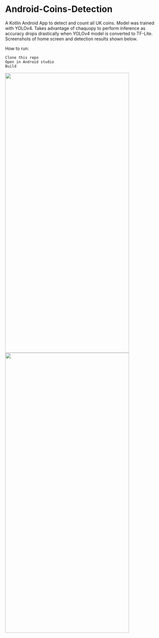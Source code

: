 # Android-Coins-Detection

A Kotlin Android App to detect and count all UK coins. Model was trained with YOLOv4. Takes advantage of chaquopy to perform inference as accuracy drops drastically when YOLOv4 model is converted to TF-Lite. Screenshots of home screen and detection results shown below. 

How to run:
```
Clone this repo 
Open in Android studio
Build
```

<img src="https://ams02pap001files.storage.live.com/y4mtpVf63we270G7FRNUigseE0TdNbTuEUnaorF882GVPWAs6vf0gjGN9xjNzfNQeC8Vf_Yc6ZUvRBUFI326rzPY3E0htLOz9ZUgW9W5_k0RbgKcatHjdZmoUuHRF5PEu764UsAnM1nLQ27ugBt17jtZXwzhPHyawZyx72T-p8A0q055hJ5z9EWcRUrqs4ikpns?width=1080&height=2400&cropmode=none" width="400" height="900" /> <img src="https://ams02pap001files.storage.live.com/y4mCxgOrhnb9NXg4hkdBgRAfmlH9v-GCd_vs4xWLrJOJZsnX3q8hzqz9aY_McohSaCsg06iU6M8cE_GPDk4SDJ4vajAnG8jVK8HHW82A8Z6pYUhcsXViHbl3yCUCLUMUi2ohcMvEp84rWkiW4TRsagPRHhoLirgmWenGCPGfFs2hIK0MaTxWQOwOlq92JwtFgTA?width=1080&height=2400&cropmode=none" width="400" height="900" />






